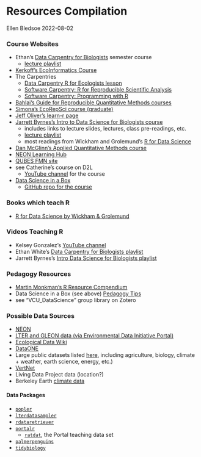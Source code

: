 Resources Compilation
================
Ellen Bledsoe
2022-08-02

### Course Websites

-   Ethan’s [Data Carpentry for
    Biologists](https://datacarpentry.org/semester-biology/) semester
    course
    -   [lecture
        playlist](https://www.youtube.com/playlist?list=PLD8eCxFKntVH5EJmTBaZXWaU8cM_T9Lfl)
-   [Kerkoff’s EcoInformatics
    Course](https://globalecologybiogeography.github.io/Ecoinformatics/)
-   The Carpentries
    -   [Data Carpentry R for Ecologists
        lesson](https://datacarpentry.org/R-ecology-lesson/index.html)
    -   [Software Carpentry: R for Reproducible Scientific
        Analysis](https://swcarpentry.github.io/r-novice-gapminder/guide/)
    -   [Software Carpentry: Programming with
        R](http://swcarpentry.github.io/r-novice-inflammation/)
-   [Bahlai’s Guide for Reproducible Quantitative Methods
    courses](https://cbahlai.github.io/rqm-template/)
-   [Simona’s EcoRepSci course
    (graduate)](https://ecorepsci.github.io/reproducible-science/)
-   [Jeff Oliver’s learn-r page](https://jcoliver.github.io/learn-r/)
-   [Jarrett Byrnes’s Intro to Data Science for Biologists
    course](https://biol355.github.io/)
    -   includes links to lecture slides, lectures, class pre-readings,
        etc.
    -   [lecture
        playlist](https://www.youtube.com/playlist?list=PLZRMqMK8aRmL9UqEsi_uT-JHkloZEwHUn)
    -   most readings from Wickham and Grolemund’s [R for Data
        Science](https://r4ds.had.co.nz/)
-   [Dan McGlinn’s Applied Quantitative Methods
    course](http://dmcglinn.github.io/quant_methods/)
-   [NEON Learning
    Hub](https://www.neonscience.org/resources/learning-hub)
-   [QUBES FMN site](https://qubeshub.org/community/fmns)
-   see Catherine’s course on D2L
    -   [YouTube
        channel](https://www.youtube.com/channel/UCAxw75f8aIKi-ciS5PM_qmg/videos)
        for the course
-   [Data Science in a Box](https://datasciencebox.org/)
    -   [GitHub repo for the
        course](https://github.com/rstudio-education/datascience-box)

### Books which teach R

-   [R for Data Science by Wickham & Grolemund](https://r4ds.had.co.nz/)

### Videos Teaching R

-   Kelsey Gonzalez’s [YouTube
    channel](https://www.youtube.com/playlist?list=PL6FsZxVq54ERrlMRNE5aq2qUFH042fbuM)
-   Ethan White’s [Data Carpentry for Biologists
    playlist](https://www.youtube.com/playlist?list=PLD8eCxFKntVH5EJmTBaZXWaU8cM_T9Lfl)
-   Jarrett Byrnes’s [Intro Data Science for Biologists
    playlist](https://www.youtube.com/playlist?list=PLZRMqMK8aRmL9UqEsi_uT-JHkloZEwHUn)

### Pedagogy Resources

-   [Martin Monkman’s R Resource
    Compendium](https://bookdown.org/martin_monkman/DataScienceResources_book/data-science-pedagogy.html)
-   Data Science in a Box (see above) [Pedagogy
    Tips](https://datasciencebox.org/04-pedagogy.html)
-   see “VCU_DataScience” group library on Zotero

### Possible Data Sources

-   [NEON](https://www.neonscience.org/data-samples)
-   [LTER and GLEON data (via Environmental Data Initiative
    Portal)](https://portal.edirepository.org/nis/advancedSearch.jsp)
-   [Ecological Data Wiki](https://ecologicaldata.org/)
-   [DataONE](https://old.dataone.org/data)
-   Large public datasets listed
    [here](https://github.com/awesomedata/awesome-public-datasets#biology),
    including agriculture, biology, climate + weather, earth science,
    energy, etc.)
-   [VertNet](http://vertnet.org/)
-   Living Data Project data (location?)
-   Berkeley Earth [climate data](http://berkeleyearth.org/data/)

#### Data Packages

-   [`popler`](https://docs.ropensci.org/popler/)
-   [`lterdatasampler`](https://lter.github.io/lterdatasampler/)
-   [`rdataretriever`](https://github.com/ropensci/rdataretriever)
-   [`portalr`](https://weecology.github.io/portalr/)
    -   [`ratdat`](https://github.com/weecology/ratdat), the Portal
        teaching data set
-   [`palmerpenguins`](https://allisonhorst.github.io/palmerpenguins/)
-   [`tidybiology`](https://github.com/matthewhirschey/tidybiology)
